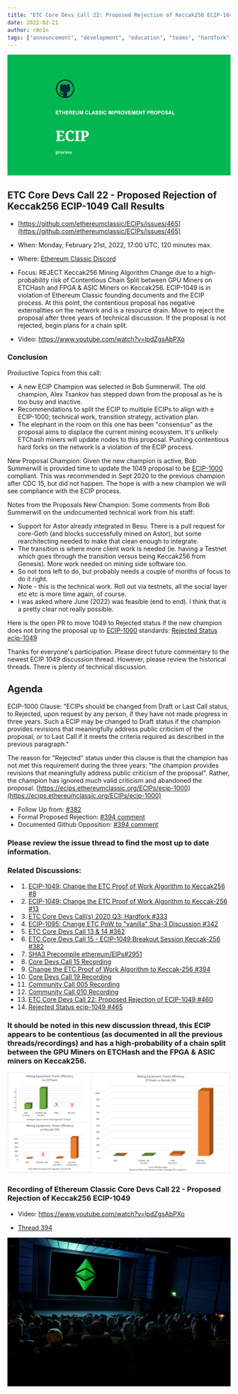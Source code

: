 ```yaml
---
title: "ETC Core Devs Call 22: Proposed Rejection of Keccak256 ECIP-1049 Call Results"
date: 2022-02-21
author: r0n1n
tags: ["announcement", "development", "education", "teams", "hardfork", "media"]
---
```


![ETC Core Devs Call 22 - Proposed Rejection of Keccak256 ECIP-1049](./ethereum_classic_ecip_wallpaper.png)

## ETC Core Devs Call 22 - Proposed Rejection of Keccak256 ECIP-1049 Call Results

* [https://github.com/ethereumclassic/ECIPs/issues/465](https://github.com/ethereumclassic/ECIPs/issues/465)

* When: Monday, February 21st, 2022, 17:00 UTC, 120 minutes max.
* Where: [Ethereum Classic Discord](https://ethereumclassic.org/discord)
* Focus: REJECT Keccak256 Mining Algorithm Change due to a high-probability risk of Contentious Chain Split between GPU Miners on ETCHash and FPGA & ASIC Miners on Keccak256. ECIP-1049 is in violation of Ethereum Classic founding documents and the ECIP process. At this point, the contentious proposal has negative externalities on the network and is a resource drain. Move to reject the proposal after three years of technical discussion. If the proposal is not rejected, begin plans for a chain split.
* Video: https://www.youtube.com/watch?v=lpdZgsAbPXo

### Conclusion

Productive Topics from this call:
* A new ECIP Champion was selected in Bob Summerwill. The old champion, Alex Tsankov has stepped down from the proposal as he is too busy and inactive.
* Recommendations to split the ECIP to multiple ECIPs to align with e ECIP-1000; technical work, transition strategy, activation plan.
* The elephant in the room on this one has been "consensus" as the proposal aims to displace the current mining ecosystem. It's unlikely ETChash miners will update nodes to this proposal. Pushing contentious hard forks on the network is a violation of the ECIP process.

New Proposal Champion:
Given the new champion is active, Bob Summerwill is provided time to update the 1049 proposal to be [ECIP-1000](https://ecips.ethereumclassic.org/ECIPs/ecip-1000) compliant. This was recommended in Sept 2020 to the previous champion after CDC 15, but did not happen. The hope is with a new champion we will see compliance with the ECIP process.

Notes from the Proposals New Champion:
Some comments from Bob Summerwill on the undocumented technical work from his staff:
* Support for Astor already integrated in Besu.   There is a pull request for core-Geth (and blocks successfully mined on Astor), but some rearchitecting needed to make that clean enough to integrate.
* The transition is where more client work is needed (ie. having a Testnet which goes through the transition versus being Keccak256 from Genesis).   More work needed on mining side software too.
* So not tons left to do, but probably needs a couple of months of focus to do it right.
* Note - this is the technical work.  Roll out via testnets, all the social layer etc etc is more time again, of course.
* I was asked where June (2022) was feasible (end to end).  I think that is a pretty clear not really possible.

Here is the open PR to move 1049 to Rejected status if the new champion does not bring the proposal up to [ECIP-1000](https://ecips.ethereumclassic.org/ECIPs/ecip-1000) standards:
[Rejected Status ecip-1049](https://github.com/ethereumclassic/ECIPs/pull/465)

Thanks for everyone's participation. Please direct future commentary to the newest ECIP 1049 discussion thread. However, please review the historical threads. There is plenty of technical discussion.

## Agenda

ECIP-1000 Clause: "ECIPs should be changed from Draft or Last Call status, to Rejected, upon request by any person, if they have not made progress in three years. Such a ECIP may be changed to Draft status if the champion provides revisions that meaningfully address public criticism of the proposal, or to Last Call if it meets the criteria required as described in the previous paragraph."

The reason for "Rejected" status under this clause is that the champion has not met this requirement during the three years: "the champion provides revisions that meaningfully address public criticism of the proposal". Rather, the champion has ignored much valid criticism and abandoned the proposal.
[https://ecips.ethereumclassic.org/ECIPs/ecip-1000](https://ecips.ethereumclassic.org/ECIPs/ecip-1000)

* Follow Up from: [#382](https://github.com/ethereumclassic/ECIPs/issues/382)
* Formal Proposed Rejection: [#394 comment](https://github.com/ethereumclassic/ECIPs/issues/394#issuecomment-1022909537)
* Documented Github Opposition: [#394 comment](https://github.com/ethereumclassic/ECIPs/issues/394#issuecomment-828160552)

### Please review the issue thread to find the most up to date information.

### Related Discussions:
* 1. [ECIP-1049: Change the ETC Proof of Work Algorithm to Keccak256 #8](https://github.com/ethereumclassic/ECIPs/issues/8)
* 2. [ECIP-1049: Change the ETC Proof of Work Algorithm to Keccak-256 #13](https://github.com/ethereumclassic/ECIPs/issues/13)
* 3. [ETC Core Devs Call(s) 2020 Q3: Hardfork #333](https://github.com/ethereumclassic/ECIPs/issues/333)
* 4. [ECIP-1095: Change ETC PoW to "vanilla" Sha-3 Discussion #342](https://github.com/ethereumclassic/ECIPs/issues/342)
* 5. [ETC Core Devs Call 13 & 14 #362](https://github.com/ethereumclassic/ECIPs/issues/362)
* 6. [ETC Core Devs Call 15 - ECIP-1049 Breakout Session Keccak-256 #382](https://github.com/ethereumclassic/ECIPs/issues/382)
* 7. [SHA3 Precompile ethereum/EIPs#2951](https://github.com/ethereum/EIPs/issues/2951)
* 8. [Core Devs Call 15 Recording](https://vimeo.com/464336957)
* 9. [Change the ETC Proof of Work Algorithm to Keccak-256 #394](https://github.com/ethereumclassic/ECIPs/issues/394)
* 10. [Core Devs Call 19 Recording](https://www.youtube.com/watch?v=WySNxZbDEkQ)
* 11. [Community Call 005 Recording](https://www.youtube.com/watch?v=HaDANZN-ZUU&t=1586s)
* 12. [Community Call 010 Recording](https://www.youtube.com/watch?v=6DRZEaKkpb4)
* 13. [ETC Core Devs Call 22: Proposed Rejection of ECIP-1049 #460](https://github.com/ethereumclassic/ECIPs/issues/460)
* 14. [Rejected Status ecip-1049 #465](https://github.com/ethereumclassic/ECIPs/issues/465)

### It should be noted in this new discussion thread, this ECIP appears to be contentious (as documented in all the previous threads/recordings) and has a high-probability of a chain split between the GPU Miners on ETCHash and the FPGA & ASIC miners on Keccak256.

![ETC Core Devs Call 22 - Proposed Rejection of Keccak256 ECIP-1049](./etchash-vs-keccak256.png)

### Recording of Ethereum Classic Core Devs Call 22 - Proposed Rejection of Keccak256 ECIP-1049

* Video: https://www.youtube.com/watch?v=lpdZgsAbPXo

* [Thread 394](https://github.com/ethereumclassic/ECIPs/issues/394)

![ETC Core Devs Call 22 - ECIP-1049 Proposed Rejection](./etc_cdc.png)
